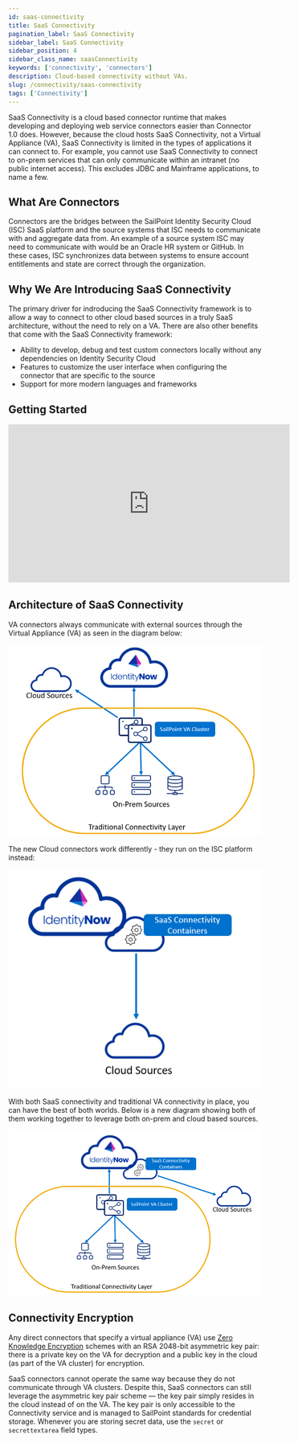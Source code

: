 ```yaml
---
id: saas-connectivity
title: SaaS Connectivity
pagination_label: SaaS Connectivity
sidebar_label: SaaS Connectivity
sidebar_position: 4
sidebar_class_name: saasConnectivity
keywords: ['connectivity', 'connectors']
description: Cloud-based connectivity without VAs.
slug: /connectivity/saas-connectivity
tags: ['Connectivity']
---
```


SaaS Connectivity is a cloud based connector runtime that makes developing and deploying web service connectors easier than Connector 1.0 does. However, because the cloud hosts SaaS Connectivity, not a Virtual Appliance (VA), SaaS Connectivity is limited in the types of applications it can connect to. For example, you cannot use SaaS Connectivity to connect to on-prem services that can only communicate within an intranet (no public internet access). This excludes JDBC and Mainframe applications, to name a few.

## What Are Connectors

Connectors are the bridges between the SailPoint Identity Security Cloud (ISC) SaaS platform and the source systems that ISC needs to communicate with and aggregate data from. An example of a source system ISC may need to communicate with would be an Oracle HR system or GitHub. In these cases, ISC synchronizes data between systems to ensure account entitlements and state are correct through the organization.

## Why We Are Introducing SaaS Connectivity

The primary driver for indroducing the SaaS Connectivity framework is to allow a way to connect to other cloud based sources in a truly SaaS architecture, without the need to rely on a VA. There are also other benefits that come with the SaaS Connectivity framework:
 - Ability to develop, debug and test custom connectors locally without any dependencies on Identity Security Cloud
 - Features to customize the user interface when configuring the connector that are specific to the source
 - Support for more modern languages and frameworks

## Getting Started

<div class="text--center">
<iframe width="560" height="315" src="https://www.youtube.com/embed/1WPO7t0j1oc?si=RZjNJYUrDtKLmbvB" title="YouTube video player" frameborder="0" allow="accelerometer; autoplay; clipboard-write; encrypted-media; gyroscope; picture-in-picture; web-share" allowfullscreen></iframe>
</div>

## Architecture of SaaS Connectivity

VA connectors always communicate with external sources through the Virtual Appliance (VA) as seen in the diagram below:

![Old Connectivity](./img/old_connectivity_diagram.png)

The new Cloud connectors work differently - they run on the ISC platform instead:

![New Connectivity](./img/new_connectivity_diagram.png)

With both SaaS connectivity and traditional VA connectivity in place, you can have the best of both worlds. Below is a new diagram showing both of them working together to leverage both on-prem and cloud based sources.

![SaaS Connectivity and On Prem](./img/new_connectivity_diagram_both.png)

## Connectivity Encryption

Any direct connectors that specify a virtual appliance (VA) use [Zero Knowledge Encryption](https://community.sailpoint.com/t5/Lighthouse/Protecting-Sensitive-Data-with-Zero-Knowledge-Encryption/ta-p/79657?attachment-id=452) schemes with an RSA 2048-bit asymmetric key pair: there is a private key on the VA for decryption and a public key in the cloud (as part of the VA cluster) for encryption.

SaaS connectors cannot operate the same way because they do not communicate through VA clusters. Despite this, SaaS connectors can still leverage the asymmetric key pair scheme — the key pair simply resides in the cloud instead of on the VA. The key pair is only accessible to the Connectivity service and is managed to SailPoint standards for credential storage. Whenever you are storing secret data, use the ```secret``` or ```secrettextarea``` field types.
